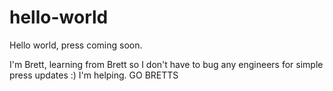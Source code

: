 # hello-world
Hello world, press coming soon.

I'm Brett, learning from Brett so I don't have to bug any engineers for simple press updates :)
I'm helping. GO BRETTS
